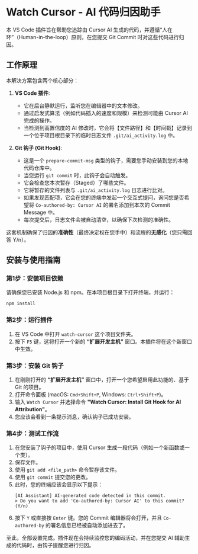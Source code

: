 # Watch Cursor - AI 代码归因助手

本 VS Code 插件旨在帮助您追踪由 Cursor AI 生成的代码，并遵循“人在环”（Human-in-the-loop）原则，在您提交 Git Commit 时对这些代码进行归因。

## 工作原理

本解决方案包含两个核心部分：

1.  **VS Code 插件**:
    -   它在后台静默运行，监听您在编辑器中的文本修改。
    -   通过启发式算法（例如代码插入的速度和规模）来检测可能由 Cursor AI 完成的操作。
    -   当检测到高置信度的 AI 修改时，它会将【文件路径】和【时间戳】记录到一个位于项目根目录下的临时日志文件 `.git/ai_activity.log` 中。

2.  **Git 钩子 (Git Hook)**:
    -   这是一个 `prepare-commit-msg` 类型的钩子，需要您手动安装到您的本地代码仓库中。
    -   当您运行 `git commit` 时，此钩子会自动触发。
    -   它会检查您本次暂存（Staged）了哪些文件。
    -   它将暂存的文件列表与 `.git/ai_activity.log` 日志进行比对。
    -   如果发现匹配项，它会在您的终端中发起一个交互式提问，询问您是否希望将 `Co-authored-by: Cursor AI` 的署名添加到本次的 Commit Message 中。
    -   每次提交后，日志文件会被自动清空，以确保下次检测的准确性。

这套机制确保了归因的**准确性**（最终决定权在您手中）和流程的**无感化**（您只需回答 Y/n）。

## 安装与使用指南

### 第1步：安装项目依赖

请确保您已安装 Node.js 和 npm。在本项目根目录下打开终端，并运行：

```bash
npm install
```

### 第2步：运行插件

1.  在 VS Code 中打开 `watch-cursor` 这个项目文件夹。
2.  按下 `F5` 键，这将打开一个新的 **“扩展开发主机”** 窗口。本插件将在这个新窗口中生效。

### 第3步：安装 Git 钩子

1.  在刚刚打开的 **“扩展开发主机”** 窗口中，打开一个您希望启用此功能的、基于 Git 的项目。
2.  打开命令面板 (macOS: `Cmd+Shift+P`, Windows: `Ctrl+Shift+P`)。
3.  输入 `Watch Cursor` 并选择命令 **"Watch Cursor: Install Git Hook for AI Attribution"**。
4.  您应该会看到一条提示消息，确认钩子已成功安装。

### 第4步：测试工作流

1.  在您安装了钩子的项目中，使用 Cursor 生成一段代码（例如一个新函数或一个类）。
2.  保存文件。
3.  使用 `git add <file_path>` 命令暂存该文件。
4.  使用 `git commit` 提交您的更改。
5.  此时，您的终端应该会显示以下提示：
    ```
    [AI Assistant] AI-generated code detected in this commit.
    > Do you want to add 'Co-authored-by: Cursor AI' to this commit? (Y/n)
    ```
6.  按下 `Y` 或直接按 `Enter` 键。您的 Commit 编辑器将会打开，并且 `Co-authored-by` 的署名信息已经被自动添加进去了。

至此，全部设置完成。插件现在会持续监控您的编码活动，并在您提交 AI 辅助生成的代码时，由钩子提醒您进行归因。
